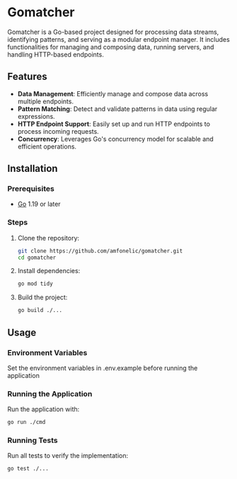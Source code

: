 # Gomatcher

Gomatcher is a Go-based project designed for processing data streams, identifying patterns, and serving as a modular endpoint manager. It includes functionalities for managing and composing data, running servers, and handling HTTP-based endpoints.

## Features

- **Data Management**: Efficiently manage and compose data across multiple endpoints.
- **Pattern Matching**: Detect and validate patterns in data using regular expressions.
- **HTTP Endpoint Support**: Easily set up and run HTTP endpoints to process incoming requests.
- **Concurrency**: Leverages Go's concurrency model for scalable and efficient operations.

## Installation

### Prerequisites

- [Go](https://golang.org/dl/) 1.19 or later

### Steps

1. Clone the repository:

   ```bash
   git clone https://github.com/amfonelic/gomatcher.git
   cd gomatcher
   ```

2. Install dependencies:

   ```bash
   go mod tidy
   ```

3. Build the project:

   ```bash
   go build ./...
   ```

## Usage

### Environment Variables

Set the environment variables in .env.example before running the application


### Running the Application

Run the application with:

```bash
go run ./cmd
```

### Running Tests

Run all tests to verify the implementation:

```bash
go test ./...
```

